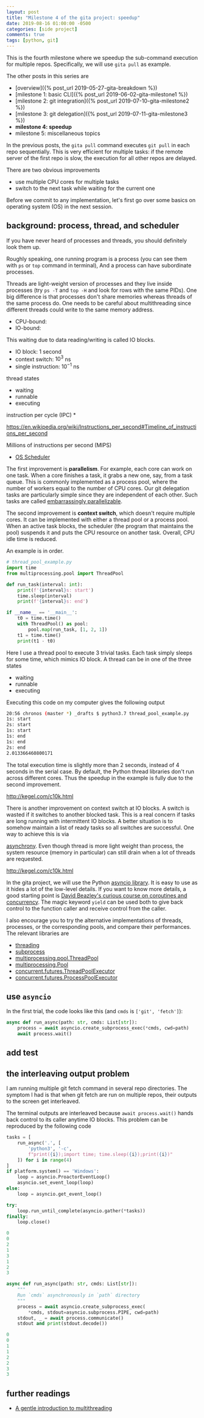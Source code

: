 ```yaml
---
layout: post
title: "Milestone 4 of the gita project: speedup"
date: 2019-08-16 01:00:00 -0500
categories: [side project]
comments: true
tags: [python, git]
---
```


This is the fourth milestone where we speedup the sub-command execution for
multiple repos. Specifically, we will use `gita pull` as example.

The other posts in this series are

- [overview]({% post_url 2019-05-27-gita-breakdown %})
- [milestone 1: basic CLI]({% post_url 2019-06-02-gita-milestone1 %})
- [milestone 2: git integration]({% post_url 2019-07-10-gita-milestone2 %})
- [milestone 3: git delegation]({% post_url 2019-07-11-gita-milestone3 %})
- **milestone 4: speedup**
- milestone 5: miscellaneous topics

In the previous posts, the `gita pull` command executes `git pull` in each
repo sequentially.
This is very efficient for multiple tasks:
if the remote server of the first repo is slow, the execution for all other
repos are delayed.

There are two obvious improvements

- use multiple CPU cores for multiple tasks
- switch to the next task while waiting for the current one

Before we commit to any implementation, let's first go over some basics on
operating system (OS) in the next session.

## background: process, thread, and scheduler

If you have never heard of processes and threads, you should definitely look
them up.

Roughly speaking, one running program is a process (you can see them
with `ps` or `top` command in terminal),
And a process can have subordinate processes.

Threads are light-weight version of processes and they live inside
processes (try `ps -T` and `top -H` and look for rows with the same PIDs).
One big difference is that processes don't share memories whereas threads of the
same process do. One needs to be careful about multithreading since different
threads could write to the same memory address.


- CPU-bound:
- IO-bound:

This waiting due to data reading/writing is called IO blocks.

- IO block: 1 second
- context switch: $10^3$ ns
- single instruction: $10^{-1}$ ns

thread states

- waiting
- runnable
- executing

instruction per cycle (IPC) *

https://en.wikipedia.org/wiki/Instructions_per_second#Timeline_of_instructions_per_second

Millions of instructions per second (MIPS)


- [OS Scheduler](https://www.ardanlabs.com/blog/2018/08/scheduling-in-go-part1.html)


The first improvement is **parallelism**.
For example, each core can work on one task. When a core finishes a task, it
grabs a new one, say, from a task queue.
This is commonly implemented as a process pool, where the number of workers
equal to the number of CPU cores.
Our git delegation tasks are particularly simple since they are independent of
each other. Such tasks are called [embarrassingly parallelizable](https://en.wikipedia.org/wiki/Embarrassingly_parallel).

The second improvement is **context switch**,
which doesn't require multiple cores. It can be implemented with either
a thread pool or a process pool.
When an active task blocks, the scheduler (the program that maintains the
pool) suspends it and puts the CPU resource on another task.
Overall, CPU idle time is reduced.

An example is in order.

```python
# thread_pool_example.py
import time
from multiprocessing.pool import ThreadPool

def run_task(interval: int):
    print(f'{interval}s: start')
    time.sleep(interval)
    print(f'{interval}s: end')

if __name__ == '__main__':
    t0 = time.time()
    with ThreadPool() as pool:
        pool.map(run_task, [1, 2, 1])
    t1 = time.time()
    print(t1 - t0)
```

Here I use a thread pool to execute 3 trivial tasks. Each task simply sleeps
for some time, which mimics IO block.
A thread can be in one of the three states

- waiting
- runnable
- executing

Executing this code on my computer gives the following output

```bash
20:56 chronos (master *) _drafts $ python3.7 thread_pool_example.py
1s: start
2s: start
1s: start
1s: end
1s: end
2s: end
2.013366460800171
```
The total execution time is slightly more than 2 seconds, instead of 4 seconds
in the serial case.
By default, the Python thread libraries don't run across different cores.
Thus the speedup in the example is fully due to the second improvement.

http://kegel.com/c10k.html

There is another improvement on context switch at IO blocks.
A switch is wasted if it switches to another blocked task. This is a real
concern if tasks are long running with intermittent IO blocks.
A better situation is
to somehow maintain a list of ready tasks so all switches are successful.
One way to achieve this is via

[asynchrony](<https://en.wikipedia.org/wiki/Asynchrony_(computer_programming)>).
Even though thread is more light weight than process, the system resource
(memory in particular) can still drain when a lot of threads are requested.

http://kegel.com/c10k.html

In the  gita project, we will use the Python [asyncio library](https://docs.python.org/3.6/library/asyncio.html).
It is easy to use as it hides a lot of the low-level details.
If you want to know more details, a good starting point is
[David Beazley's curious course on coroutines and concurrency](http://www.dabeaz.com/coroutines/).
The magic keyword `yield` can be used both to give back control to the function
caller and receive control from the caller.

I also encourage you to try the alternative implementations of threads,
processes, or the corresponding pools, and compare their performances.
The relevant libraries are

* [threading]()
* [subprocess]()
* [multiprocessing.pool.ThreadPool]()
* [multiprocessing.Pool]()
* [concurrent.futures.ThreadPoolExecutor](https://docs.python.org/3.6/library/concurrent.futures.html?highlight=concurrent%20futures#threadpoolexecutor)
* [concurrent.futures.ProcessPoolExecutor](https://docs.python.org/3.6/library/concurrent.futures.html?highlight=concurrent%20futures#processpoolexecutor)


## use `asyncio`

In the first trial, the code looks like this (and `cmds` is `['git', 'fetch']`):

```python
async def run_async(path: str, cmds: List[str]):
    process = await asyncio.create_subprocess_exec(*cmds, cwd=path)
    await process.wait()
```

## add test


## the interleaving output problem

I am running multiple git fetch command in several repo directories.
The symptom I had is that when git fetch are run on multiple repos, their
outputs to the screen get interleaved.


The terminal outputs are interleaved because `await process.wait()` hands back
control to its caller anytime IO blocks. This problem can be reproduced by the
following code

```python
tasks = [
    run_async('.', [
        'python3', '-c',
        f"print({i});import time; time.sleep({i});print({i})"
    ]) for i in range(4)
]
if platform.system() == 'Windows':
    loop = asyncio.ProactorEventLoop()
    asyncio.set_event_loop(loop)
else:
    loop = asyncio.get_event_loop()

try:
    loop.run_until_complete(asyncio.gather(*tasks))
finally:
    loop.close()
```

```python
0
0
2
1
3
1
2
3
```

```python
async def run_async(path: str, cmds: List[str]):
    """
    Run `cmds` asynchronously in `path` directory
    """
    process = await asyncio.create_subprocess_exec(
        *cmds, stdout=asyncio.subprocess.PIPE, cwd=path)
    stdout, _ = await process.communicate()
    stdout and print(stdout.decode())
```

```python
0
0
1
1
2
2
3
3
```


## further readings

- [A gentle introduction to multithreading](https://www.internalpointers.com/post/gentle-introduction-multithreading)

